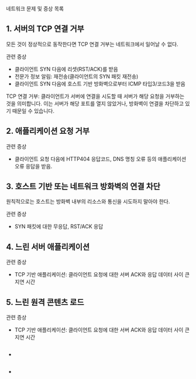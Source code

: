 네트워크 문제 및 증상 목록
## 1. 서버의 TCP 연결 거부
모든 것이 정상적으로 동작한다면 TCP 연결 거부는 네트워크에서 일어날 수 없다.

관련 증상
- 클라이언트 SYN 다음에 리셋(RST/ACK)를 받음
- 전문가 정보 알림: 재전송(클라이언트의 SYN 패킷 재전송)
- 클라이언트 SYN 다음에 호스트 기반 방화벽으로부터 ICMP 타입3/코드3을 받음

TCP 연결 거부: 클라이언트가 서버에 연결을 시도할 때 서버가 해당 요청을 거부하는 것을 의미합니다.
이는 서버가 해당 포트를 열지 않았거나, 방화벽이 연결을 차단하고 있기 때문일 수 있습니다.

## 2. 애플리케이션 요청 거부
관련 증상
- 클라이언트 요청 다음에 HTTP404 응답코드, DNS 명칭 오류 등의 애플리케이션 오류 응답을 받음.

## 3. 호스트 기반 또는 네트워크 방화벽의 연결 차단
원칙적으로는 호스트는 방화벽 내부의 리소스와 통신을 시도하지 말아야 한다.

관련 증상
- SYN 패킷에 대한 무응답, RST/ACK 응답

## 4. 느린 서버 애플리케이션
관련 증상
- TCP 기반 애플리케이션: 클라이언트 요청에 대한 서버 ACK와 응답 데이터 사이 큰 지연 시간

## 5. 느린 원격 콘텐츠 로드
관련 증상
- TCP 기반 애플리케이션: 클라이언트 요청에 대한 서버 ACK와 응답 데이터 사이 큰 지연 시간

- ##

- ##

